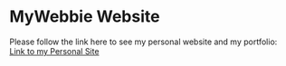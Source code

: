 MyWebbie Website
==============
Please follow the link here to see my personal website and my portfolio: [Link to my Personal Site](https://connordye.github.io/Personal-Website/)
